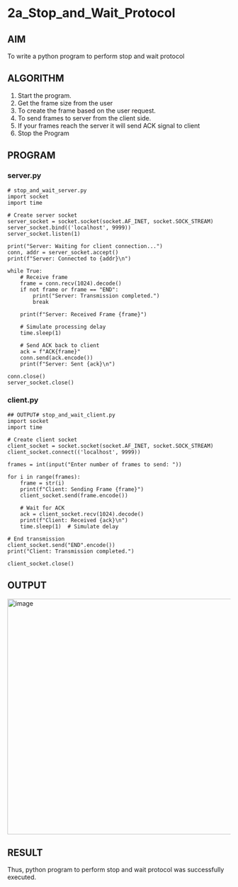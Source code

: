 # 2a_Stop_and_Wait_Protocol
## AIM 
To write a python program to perform stop and wait protocol
## ALGORITHM
1. Start the program.
2. Get the frame size from the user
3. To create the frame based on the user request.
4. To send frames to server from the client side.
5. If your frames reach the server it will send ACK signal to client
6. Stop the Program
## PROGRAM
### server.py
```
# stop_and_wait_server.py
import socket
import time

# Create server socket
server_socket = socket.socket(socket.AF_INET, socket.SOCK_STREAM)
server_socket.bind(('localhost', 9999))
server_socket.listen(1)

print("Server: Waiting for client connection...")
conn, addr = server_socket.accept()
print(f"Server: Connected to {addr}\n")

while True:
    # Receive frame
    frame = conn.recv(1024).decode()
    if not frame or frame == "END":
        print("Server: Transmission completed.")
        break

    print(f"Server: Received Frame {frame}")

    # Simulate processing delay
    time.sleep(1)

    # Send ACK back to client
    ack = f"ACK{frame}"
    conn.send(ack.encode())
    print(f"Server: Sent {ack}\n")

conn.close()
server_socket.close()
```
### client.py
```
## OUTPUT# stop_and_wait_client.py
import socket
import time

# Create client socket
client_socket = socket.socket(socket.AF_INET, socket.SOCK_STREAM)
client_socket.connect(('localhost', 9999))

frames = int(input("Enter number of frames to send: "))

for i in range(frames):
    frame = str(i)
    print(f"Client: Sending Frame {frame}")
    client_socket.send(frame.encode())

    # Wait for ACK
    ack = client_socket.recv(1024).decode()
    print(f"Client: Received {ack}\n")
    time.sleep(1)  # Simulate delay

# End transmission
client_socket.send("END".encode())
print("Client: Transmission completed.")

client_socket.close()
```
## OUTPUT
<img width="1147" height="532" alt="image" src="https://github.com/user-attachments/assets/be74ed9a-ade7-4e0c-ab50-dd02651704e7" />

## RESULT
Thus, python program to perform stop and wait protocol was successfully executed.
